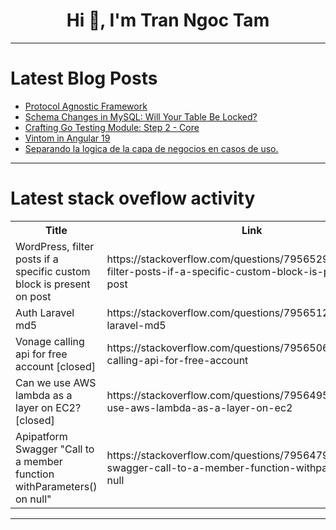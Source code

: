 <h1 align="center">Hi 👋, I'm Tran Ngoc Tam</h1>

---

# Latest Blog Posts 
<!-- BLOG-POST-LIST:START -->
- [Protocol Agnostic Framework](https://dev.to/m__mdy__m/protocol-agnostic-framework-9p2)
- [Schema Changes in MySQL: Will Your Table Be Locked?](https://dev.to/leapcell/schema-changes-in-mysql-will-your-table-be-locked-3k8)
- [Crafting Go Testing Module: Step 2 - Core](https://dev.to/rzajac/crafting-go-testing-module-step-2-core-1a33)
- [Vintom in Angular 19](https://dev.to/gydunhn/vintom-in-angular-19-32fm)
- [Separando la logica de la capa de negocios en casos de uso.](https://dev.to/betoramiz/separando-la-logica-de-la-capa-de-negocios-en-casos-de-uso-48ka)
<!-- BLOG-POST-LIST:END -->

---

# Latest stack oveflow activity
<table>
  <tr><th>Title</th><th>Link</th></tr>
  <!-- STACKOVERFLOW:START --><tr><td>WordPress, filter posts if a specific custom block is present on post</td><td>https://stackoverflow.com/questions/79565297/wordpress-filter-posts-if-a-specific-custom-block-is-present-on-post</td></tr><tr><td>Auth Laravel md5</td><td>https://stackoverflow.com/questions/79565129/auth-laravel-md5</td></tr><tr><td>Vonage calling api for free account [closed]</td><td>https://stackoverflow.com/questions/79565067/vonage-calling-api-for-free-account</td></tr><tr><td>Can we use AWS lambda as a layer on EC2? [closed]</td><td>https://stackoverflow.com/questions/79564951/can-we-use-aws-lambda-as-a-layer-on-ec2</td></tr><tr><td>Apipatform Swagger &quot;Call to a member function withParameters&lpar;&rpar; on null&quot;</td><td>https://stackoverflow.com/questions/79564791/apipatform-swagger-call-to-a-member-function-withparameters-on-null</td></tr><!-- STACKOVERFLOW:END -->
</table>

---


